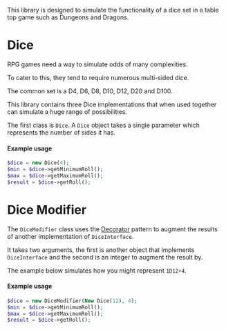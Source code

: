 This library is designed to simulate the functionality of a dice set in a table top game
such as Dungeons and Dragons.

# Dice

RPG games need a way to simulate odds of many complexities.

To cater to this, they tend to require numerous multi-sided dice.

The common set is a D4, D6, D8, D10, D12, D20 and D100.

This library contains three Dice implementations that when used together can simulate a huge range of possibilities.

The first class is `Dice`. A `Dice` object takes a single parameter which represents the number of sides it has.

#### Example usage

```php
$dice = new Dice(4);
$min = $dice->getMinimumRoll();
$max = $dice->getMaximumRoll();
$result = $dice->getRoll();
```

# Dice Modifier

The `DiceModifier` class uses the [Decorator](https://sourcemaking.com/design_patterns/decorator) pattern to augment the results of another implementation of `DiceInterface`.

It takes two arguments, the first is another object that implements `DiceInterface` and the second is an integer to augment the result by.

The example below simulates how you might represent `1D12+4`.

#### Example usage

```php
$dice = new DiceModifier(New Dice(12), 4);
$min = $dice->getMinimumRoll();
$max = $dice->getMaximumRoll();
$result = $dice->getRoll();
```